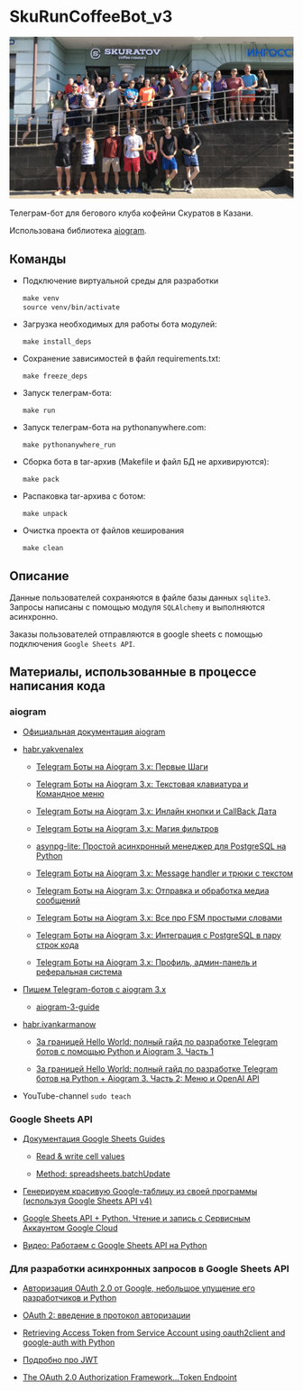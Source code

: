 # SkuRunCoffeeBot_v3

![photo](./img/IMG_7981.JPG)

Телеграм-бот для бегового клуба кофейни Скуратов в Казани.

Использована библиотека [aiogram](https://docs.aiogram.dev/en/dev-3.x/index.html).


## Команды

+ Подключение виртуальной среды для разработки

      make venv
      source venv/bin/activate

+ Загрузка необходимых для работы бота модулей:

      make install_deps

+ Сохранение зависимостей в файл requirements.txt:

      make freeze_deps

+ Запуск телеграм-бота:

      make run

+ Запуск телеграм-бота на pythonanywhere.com:

      make pythonanywhere_run

+ Сборка бота в tar-архив (Makefile и файл БД не архивируются):

      make pack

+ Распаковка tar-архива с ботом:

      make unpack

+ Очистка проекта от файлов кеширования

      make clean


## Описание

Данные пользователей сохраняются в файле базы данных `sqlite3`. Запросы написаны с помощью модуля `SQLAlchemy` и выполняются асинхронно.

Заказы пользователей отправляются в google sheets с помощью подключения `Google Sheets API`.


## Материалы, использованные в процессе написания кода

### aiogram

+ [Официальная документация aiogram](https://docs.aiogram.dev/en/latest/)

+ [habr.yakvenalex](https://habr.com/ru/users/yakvenalex/)

    + [Telegram Боты на Aiogram 3.x: Первые Шаги](https://habr.com/ru/companies/amvera/articles/820527/)

    + [Telegram Боты на Aiogram 3.x: Текстовая клавиатура и Командное меню](https://habr.com/ru/articles/820733/)

    + [Telegram Боты на Aiogram 3.x: Инлайн кнопки и CallBack Дата](https://habr.com/ru/articles/820877/)

    + [Telegram Боты на Aiogram 3.x: Магия фильтров](https://habr.com/ru/articles/821085/)

    + [asynpg-lite: Простой асинхронный менеджер для PostgreSQL на Python](https://habr.com/ru/articles/821323/)

    + [Telegram Боты на Aiogram 3.x: Message handler и трюки с текстом](https://habr.com/ru/articles/821661/)

    + [Telegram Боты на Aiogram 3.x: Отправка и обработка медиа сообщений](https://habr.com/ru/articles/821961/)

    + [Telegram Боты на Aiogram 3.x: Все про FSM простыми словами](https://habr.com/ru/articles/822061/)

    + [Telegram Боты на Aiogram 3.x:  Интеграция с PostgreSQL в пару строк кода](https://habr.com/ru/articles/822083/)

    + [Telegram Боты на Aiogram 3.x: Профиль, админ-панель и реферальная система](https://habr.com/ru/articles/822809/)

+ [Пишем Telegram-ботов с aiogram 3.x](https://mastergroosha.github.io/aiogram-3-guide/)

    + [aiogram-3-guide](https://github.com/MasterGroosha/aiogram-3-guide)

+ [habr.ivankarmanow](https://habr.com/ru/users/ivankarmanow/)
  
    + [За границей Hello World: полный гайд по разработке Telegram ботов с помощью Python и Aiogram 3. Часть 1](https://habr.com/ru/articles/732136/)

    + [За границей Hello World: полный гайд по разработке Telegram ботов на Python + Aiogram 3. Часть 2: Меню и OpenAI API](https://habr.com/ru/articles/733732/)

+ YouTube-channel `sudo teach`


### Google Sheets API

+ [Документация Google Sheets Guides](https://developers.google.com/sheets/api/guides/concepts)

    + [Read & write cell values](https://developers.google.com/sheets/api/guides/values)

    + [Method: spreadsheets.batchUpdate](https://developers.google.com/sheets/api/reference/rest/v4/spreadsheets/batchUpdate)

+ [Генерируем красивую Google-таблицу из своей программы (используя Google Sheets API v4)](https://habr.com/ru/articles/305378/)

+ [Google Sheets API + Python. Чтение и запись с Сервисным Аккаунтом Google Cloud](https://habr.com/ru/articles/575160/)

+ [Видео: Работаем с Google Sheets API на Python](https://www.youtube.com/watch?v=Bf8KHZtcxnA)

### Для разработки асинхронных запросов в Google Sheets API

+ [Авторизация OAuth 2.0 от Google, небольшое упущение его разработчиков и Python](https://habr.com/ru/articles/713442/)

+ [OAuth 2: введение в протокол авторизации](https://selectel.ru/blog/oauth-2/)

+ [Retrieving Access Token from Service Account using oauth2client and google-auth with Python](https://gist.github.com/tanaikech/5196ed237812192539c4369000bc131b)

+ [Подробно про JWT](https://habr.com/ru/articles/842056/)

+ [ The OAuth 2.0 Authorization Framework...Token Endpoint](https://datatracker.ietf.org/doc/html/rfc6749#section-3.2:~:text=first.%0A%0A3.2.-,Token%20Endpoint,-The%20token%20endpoint)
